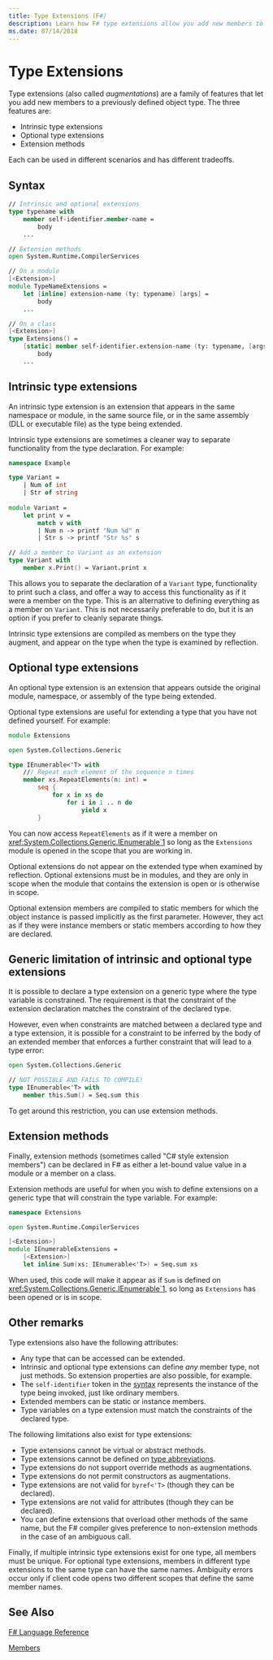 ```yaml
---
title: Type Extensions (F#)
description: Learn how F# type extensions allow you add new members to a previously defined object type.
ms.date: 07/14/2018
---
```

# Type Extensions

Type extensions (also called _augmentations_) are a family of features that let you add new members to a previously defined object type. The three features are:

* Intrinsic type extensions
* Optional type extensions
* Extension methods

Each can be used in different scenarios and has different tradeoffs.

## Syntax

```fsharp
// Intrinsic and optional extensions
type typename with
    member self-identifier.member-name =
        body
    ...

// Extension methods
open System.Runtime.CompilerServices

// On a module
[<Extension>]
module TypeNameExtensions =
    let [inline] extension-name (ty: typename) [args] =
        body
    ...

// On a class
[<Extension>]
type Extensions() =
    [static] member self-identifier.extension-name (ty: typename, [args]) =
        body
    ...
```

## Intrinsic type extensions

An intrinsic type extension is an extension that appears in the same namespace or module, in the same source file, or in the same assembly (DLL or executable file) as the type being extended.

Intrinsic type extensions are sometimes a cleaner way to separate functionality from the type declaration. For example:

```fsharp
namespace Example

type Variant =
    | Num of int
    | Str of string
  
module Variant =
    let print v =
        match v with
        | Num n -> printf "Num %d" n
        | Str s -> printf "Str %s" s

// Add a member to Variant as an extension
type Variant with
    member x.Print() = Variant.print x
```

This allows you to separate the declaration of a `Variant` type, functionality to print such a class, and offer a way to access this functionality as if it were a member on the type. This is an alternative to defining everything as a member on `Variant`. This is not necessarily preferable to do, but it is an option if you prefer to cleanly separate things.

Intrinsic type extensions are compiled as members on the type they augment, and appear on the type when the type is examined by reflection.

## Optional type extensions

An optional type extension is an extension that appears outside the original module, namespace, or assembly of the type being extended.

Optional type extensions are useful for extending a type that you have not defined yourself. For example:

```fsharp
module Extensions

open System.Collections.Generic

type IEnumerable<'T> with
    /// Repeat each element of the sequence n times
    member xs.RepeatElements(n: int) =
        seq {
            for x in xs do
                for i in 1 .. n do
                    yield x
        }
```

You can now access `RepeatElements` as if it were a member on <xref:System.Collections.Generic.IEnumerable`1> so long as the `Extensions` module is opened in the scope that you are working in.

Optional extensions do not appear on the extended type when examined by reflection. Optional extensions must be in modules, and they are only in scope when the module that contains the extension is open or is otherwise in scope.

Optional extension members are compiled to static members for which the object instance is passed implicitly as the first parameter. However, they act as if they were instance members or static members according to how they are declared.

## Generic limitation of intrinsic and optional type extensions

It is possible to declare a type extension on a generic type where the type variable is constrained. The requirement is that the constraint of the extension declaration matches the constraint of the declared type.

However, even when constraints are matched between a declared type and a type extension, it is possible for a constraint to be inferred by the body of an extended member that enforces a further constraint that will lead to a type error:

```fsharp
open System.Collections.Generic

// NOT POSSIBLE AND FAILS TO COMPILE!
type IEnumerable<'T> with
    member this.Sum() = Seq.sum this
```

To get around this restriction, you can use extension methods.

## Extension methods

Finally, extension methods (sometimes called "C# style extension members") can be declared in F# as either a let-bound value value in a module or a member on a class.

Extension methods are useful for when you wish to define extensions on a generic type that will constrain the type variable. For example:

```fsharp
namespace Extensions

open System.Runtime.CompilerServices

[<Extension>]
module IEnumerableExtensions =
    [<Extension>]
    let inline Sum(xs: IEnumerable<'T>) = Seq.sum xs
```

When used, this code will make it appear as if `Sum` is defined on <xref:System.Collections.Generic.IEnumerable`1>, so long as `Extensions` has been opened or is in scope.

## Other remarks

Type extensions also have the following attributes:

* Any type that can be accessed can be extended.
* Intrinsic and optional type extensions can define _any_ member type, not just methods. So extension properties are also possible, for example.
* The `self-identifier` token in the [syntax](type-extensions.md#syntax) represents the instance of the type being invoked, just like ordinary members.
* Extended members can be static or instance members.
* Type variables on a type extension must match the constraints of the declared type.

The following limitations also exist for type extensions:

* Type extensions cannot be virtual or abstract methods.
* Type extensions cannot be defined on [type abbreviations](type-abbreviations.md).
* Type extensions do not support override methods as augmentations.
* Type extensions do not permit constructors as augmentations.
* Type extensions are not valid for `byref<'T>` (though they can be declared).
* Type extensions are not valid for attributes (though they can be declared).
* You can define extensions that overload other methods of the same name, but the F# compiler gives preference to non-extension methods in the case of an ambiguous call.

Finally, if multiple intrinsic type extensions exist for one type, all members must be unique. For optional type extensions, members in different type extensions to the same type can have the same names. Ambiguity errors occur only if client code opens two different scopes that define the same member names.

## See Also

[F# Language Reference](index.md)

[Members](members/index.md)
